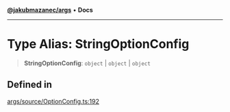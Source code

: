 [**@jakubmazanec/args**](../README.md) • **Docs**

---

# Type Alias: StringOptionConfig

> **StringOptionConfig**: `object` \| `object` \| `object`

## Defined in

[args/source/OptionConfig.ts:192](https://github.com/jakubmazanec/tools/blob/863f04cbbb9368fd023f0309084819aa9247d808/packages/args/source/OptionConfig.ts#L192)
